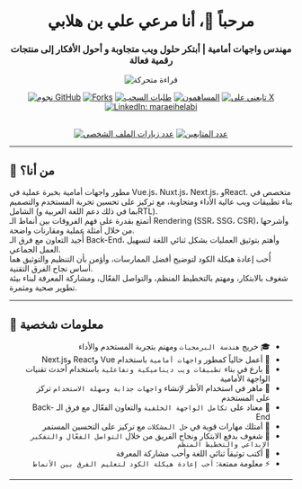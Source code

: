 <h1 align="center">مرحباً 👋، أنا مرعي علي بن هلابي</h1>
<h3 align="center">مهندس واجهات أمامية | أبتكر حلول ويب متجاوبة و أحول الأفكار إلى منتجات رقمية فعالة</h3>

<p align="center">
  <img src="https://readme-typing-svg.demolab.com?font=Amiri&pause=1000&center=true&vCenter=true&width=435&lines=أهلاً+بكم+في+صفحتي+الشخصية+على+GitHub;متخصص+في+Vue.js,+Nuxt.js,+Next.js,+React;أهتم+بالأداء,+التصميم+المتجاوب,+والتوثيق+الثنائي+اللغة" alt="قراءة متحركة" />
</p>

<div align="center">
    <a href="https://github.com/Maraei-Helabi/Maraei-Helabi/stargazers">
        <img src="https://img.shields.io/github/stars/Maraei-Helabi/Maraei-Helabi" alt="نجوم GitHub"/></a>
    <a href="https://github.com/Maraei-Helabi/Maraei-Helabi/network/members">
        <img src="https://img.shields.io/github/forks/Maraei-Helabi/Maraei-Helabi" alt="Forks"/></a>
    <a href="https://github.com/Maraei-Helabi/Maraei-Helabi/pulls">
        <img src="https://img.shields.io/github/issues-pr/Maraei-Helabi/Maraei-Helabi?color=orange" alt="طلبات السحب"/></a>
    <a href="https://github.com/Maraei-Helabi/Maraei-Helabi/graphs/contributors">
        <img src="https://img.shields.io/github/contributors/Maraei-Helabi/Maraei-Helabi?color=2b9348" alt="المساهمون"/></a>
    <a href="https://x.com/MaraeiHelabi" target="_blank" rel="noopener noreferrer">
        <img src="https://img.shields.io/twitter/follow/MaraeiHelabi?style=social&background=000000" alt="تابعني على X"/></a>
    <a href="https://www.linkedin.com/in/maraeihelabi" target="_blank" rel="noopener noreferrer">
        <img src="https://img.shields.io/badge/-maraeihelabi-blue?style=flat-square&logo=Linkedin&logoColor=white" alt="LinkedIn: maraeihelabi"/></a>
</div>

<br>

<p align="center">
    <a target="_blank" rel="noopener noreferrer nofollow" 
        href="https://komarev.com/ghpvc/?username=Maraei-Helabi&label=عدد+الزيارات&color=0e75b6&style=flat">
        <img src="https://komarev.com/ghpvc/?username=Maraei-Helabi&label=عدد+الزيارات&color=0e75b6&style=flat" alt="عدد زيارات الملف الشخصي"/></a>
    <a target="_blank" rel="noopener noreferrer nofollow" 
        href="https://img.shields.io/github/followers/Maraei-Helabi?label=المتابعون">
        <img src="https://img.shields.io/github/followers/Maraei-Helabi?label=المتابعون" alt="عدد المتابعين"/></a>
</p>

---

## 🧠 من أنا؟

مطور واجهات أمامية بخبرة عملية في Vue.js، Nuxt.js، Next.js، وReact. متخصص في بناء تطبيقات ويب عالية الأداء ومتجاوبة، مع تركيز على تحسين تجربة المستخدم والتصميم الشامل (بما في ذلك دعم اللغة العربية وRTL).  
أتمتع بقدرة على فهم الفروقات بين أنماط الـ Rendering (SSR، SSG، CSR)، وأشرحها من خلال أمثلة عملية ومقارنات واضحة.  
أُجيد التعاون مع فرق الـ Back-End، وأهتم بتوثيق العمليات بشكل ثنائي اللغة لتسهيل العمل الجماعي.  
أُحب إعادة هيكلة الكود لتوضيح أفضل الممارسات، وأؤمن بأن التنظيم والتوثيق هما أساس نجاح الفرق التقنية.  
شغوف بالابتكار، ومهتم بالتخطيط المنظم، والتواصل الفعّال، ومشاركة المعرفة لبناء بيئة تطوير صحية ومثمرة.

---



## 👤 معلومات شخصية

<ul dir="auto">
  <li>🎓 خريج <code>هندسة البرمجيات</code> ومهتم بتجربة المستخدم والأداء</li>
  <li>🔭 أعمل حالياً كمطور <code>واجهات أمامية</code> باستخدام Vue وReact وNext.js</li>
  <li>🧩 بارع في بناء <code>تطبيقات ويب ديناميكية وتفاعلية</code> باستخدام أحدث تقنيات الواجهة الأمامية</li>
  <li>🎨 ماهر في استخدام الأطر لإنشاء <code>واجهات جذابة وسهلة الاستخدام</code> تركز على المستخدم</li>
  <li>🔗 معتاد على <code>تكامل الواجهة الخلفية</code> والتعاون الفعّال مع فرق الـ Back-End</li>
  <li>🧠 أمتلك مهارات قوية في <code>حل المشكلات</code> مع تركيز على التحسين المستمر</li>
  <li>🚀 شغوف بدفع الابتكار ونجاح الفريق من خلال <code>التواصل الفعّال والتفكير الإبداعي والتخطيط المنظم</code></li>
  <li>📘 أكتب توثيقاً ثنائي اللغة وأحب مشاركة المعرفة</li>
  <li>⚡ معلومة ممتعة: <code>أحب إعادة هيكلة الكود لتعليم الفرق بين الأنماط</code></li>
</ul>

---

